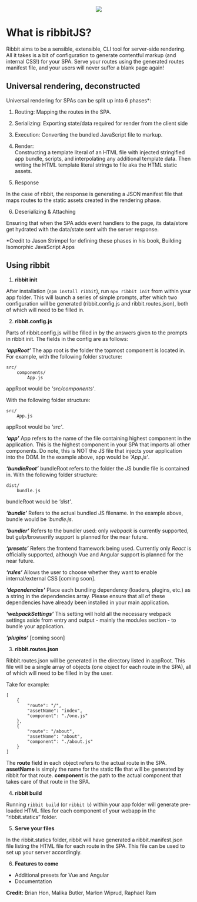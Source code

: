<div align="center">
  <img src="https://i.imgur.com/UFUwsrt.png">
</div>



# What is ribbitJS?
Ribbit aims to be a sensible, extensible, CLI tool for server-side rendering.
All it takes is a bit of configuration to generate contentful markup (and internal CSS!) for your SPA. Serve your routes using the generated routes manifest file, and your users will never suffer a blank page again!


## **Universal rendering, deconstructed**

Universal rendering for SPAs can be split up into 6 phases*:

1.  Routing: Mapping the routes in the SPA.

2.  Serializing:  Exporting state/data required for render from the client side

3.  Execution: Converting the bundled JavaScript file to markup.

4.  Render:  
Constructing a template literal of an HTML file with injected stringified app bundle, scripts, and interpolating any additional template data. Then writing the HTML template literal strings to file aka the HTML static assets.

5.  Response

In the case of ribbit, the response is generating a JSON manifest file that maps routes to the static assets created in the rendering phase.

6.  Deserializing & Attaching

Ensuring that when the SPA adds event handlers to the page, its data/store get hydrated with the data/state sent with the server response.

*Credit to Jason Strimpel for defining these phases in his book, Building Isomorphic JavaScript Apps

## **Using ribbit**

1. **ribbit init**

After installation (`npm install ribbit`), run `npx ribbit init` from within your app folder. This will launch a series of simple prompts, after which two configuration will be generated (ribbit.config.js and ribbit.routes.json), both of which will need to be filled in.

2. **ribbit.config.js**

Parts of ribbit.config.js will be filled in by the answers given to the prompts in ribbit init. The fields in the config are as follows:

_**‘appRoot’**_
The app root is the folder the topmost component is located in.
For example, with the following folder structure:

    src/
	    components/
		    App.js

appRoot would be _'src/components'_.

With the following folder structure:

    src/
	    App.js

appRoot would be _'src'_.

_**‘app’**_
App refers to the name of the file containing highest component in the application. This is the highest component in your SPA that imports all other components. Do note, this is NOT the JS file that injects your application into the DOM. In the example above, app would be _'App.js'_.

_**‘bundleRoot’**_
bundleRoot refers to the folder the JS bundle file is contained in. With the following folder structure:

    dist/
	    bundle.js

bundleRoot would be _'dist'_.

_**‘bundle’**_
Refers to the actual bundled JS filename. In the example above, bundle would be _'bundle.js_.

_**‘bundler’**_
Refers to the bundler used: only _webpack_ is currently supported, but gulp/browserify support is planned for the near future.

_**‘presets’**_
Refers the frontend framework being used. Currently only _React_ is officially supported, although Vue and Angular support is planned for the near future.

_**‘rules’**_
Allows the user to choose whether they want to enable internal/external CSS [coming soon].

_**‘dependencies’**_
Place each bundling dependency (loaders, plugins, etc.) as a string in the dependencies array. Please ensure that all of these dependencies have already been installed in your main application.

_**‘webpackSettings’**_
This setting will hold all the necessary webpack settings aside from entry and output - mainly the modules section - to bundle your application.

_**‘plugins’**_
[coming soon]

3. **ribbit.routes.json**

Ribbit.routes.json will be generated in the directory listed in appRoot. This file will be a single array of objects (one object for each route in the SPA), all of which will need to be filled in by the user.

Take for example:

	[
		{
			"route": "/",
			"assetName": "index",
			"component": "./one.js"
		},
		{
			"route": "/about",
			"assetName": "about",
			"component": "./about.js"
		}
	]

The **route** field in each object refers to the actual route in the SPA. **assetName** is simply the name for the static file that will be generated by ribbit for that route. **component** is the path to the actual component that takes care of that route in the SPA.

4. **ribbit build**

Running `ribbit build` (or `ribbit b`) within your app folder will generate pre-loaded HTML files for each component of your webapp in the “ribbit.statics” folder.

5. **Serve your files**

In the ribbit.statics folder, ribbit will have generated a ribbit.manifest.json file listing the HTML file for each route in the SPA. This file can be used to set up your server accordingly.  

6. **Features to come**

- Additional presets for Vue and Angular
- Documentation

**Credit:** Brian Hon, Malika Butler, Marlon Wiprud, Raphael Ram
